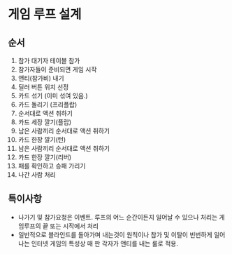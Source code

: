 # 게임 루프 설계
## 순서
1. 참가 대기자 테이블 참가
2. 참가자들이 준비되면 게임 시작
3. 앤티(참가비) 내기
4. 딜러 버튼 위치 선정
5. 카드 섞기 (이미 섞여 있음.)
6. 카드 돌리기 (프리플랍)
7. 순서대로 액션 취하기
8. 카드 세장 깔기(플랍)
9. 남은 사람끼리 순서대로 액션 취하기
10. 카드 한장 깔기(턴)
11. 남은 사람끼리 순서대로 액션 취하기
12. 카드 한장 깔기(리버)
13. 패를 확인하고 승패 가리기
14. 나간 사람 처리

## 특이사항
- 나가기 및 참가요청은 이벤트. 루프의 어느 순간이든지 일어날 수 있으나 처리는 게임루프의 끝 또는 시작에서 처리
- 일반적으로 블라인드를 돌아가며 내는것이 원칙이나 참가 및 이탈이 빈번하게 일어나는 인터넷 게임의 특성상 매 판 각자가 앤티를 내는 룰로 적용.

